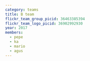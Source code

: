 ```yaml
---
category: teams
title: B team
flickr_team_group_picid: 36463385394
flickr_team_logo_picid: 36902992930
year: 2017
members:
  - pepe
  - ka
  - mario
  - agus
---
```

